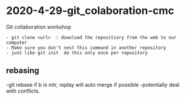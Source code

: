 # 2020-4-29-git_colaboration-cmc
Git collaboration workshop

    - git clone <url>  : download the repositiory from the web to our computer
  	- Make sure you don't nest this command in another repository
	- just like git init  do this only once per repository

##  rebasing 

-git rebase <branch>  if b is mtr, replay will auto merge if possible 
-potentially deal with conflicts.

